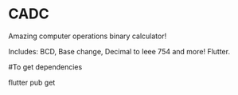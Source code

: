 # CADC

Amazing computer operations binary calculator!

Includes:
BCD, Base change, Decimal to Ieee 754 and more!
Flutter.


#To get dependencies

flutter pub get
